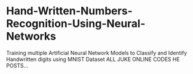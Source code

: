 # Hand-Written-Numbers-Recognition-Using-Neural-Networks
Training multiple Artificial Neural Network Models to Classify and Identify Handwritten digits using MNIST Dataset
ALL JUKE ONLINE CODES HE POSTS...
